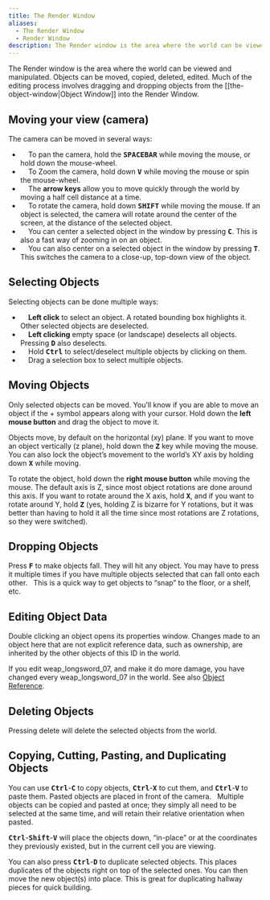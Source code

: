 ```yaml
---
title: The Render Window
aliases:
  - The Render Window
  - Render Window
description: The Render window is the area where the world can be viewed and manipulated.
---
```

The Render window is the area where the world can be viewed and manipulated. Objects can be moved, copied, deleted, edited. Much of the editing process involves dragging and dropping objects from the [[the-object-window|Object Window]] into the Render Window.

## Moving your view (camera)  
The camera can be moved in several ways:  
- &nbsp; &nbsp; To pan the camera, hold the **<kbd>SPACEBAR</kbd>** while moving the mouse, or hold down the mouse-wheel.
- &nbsp; &nbsp; To Zoom the camera, hold down **<kbd>V</kbd>** while moving the mouse or spin the mouse-wheel.
- &nbsp; &nbsp; The **arrow keys** allow you to move quickly through the world by moving a half cell distance at a time.
- &nbsp; &nbsp; To rotate the camera, hold down **<kbd>SHIFT</kbd>** while moving the mouse. If an object is selected, the camera will rotate around the center of the screen, at the distance of the selected object.
- &nbsp; &nbsp; You can center a selected object in the window by pressing **<kbd>C</kbd>**. This is also a fast way of zooming in on an object.
- &nbsp; &nbsp; You can also center on a selected object in the window by pressing **<kbd>T</kbd>**. This switches the camera to a close-up, top-down view of the object.

## Selecting Objects  
Selecting objects can be done multiple ways:  
- &nbsp; &nbsp; **Left click** to select an object. A rotated bounding box highlights it. Other selected objects are deselected.
- &nbsp; &nbsp; **Left clicking** empty space (or landscape) deselects all objects. Pressing **<kbd>D</kbd>** also deselects.
- &nbsp; &nbsp; Hold **<kbd>Ctrl</kbd>** to select/deselect multiple objects by clicking on them.
- &nbsp; &nbsp; Drag a selection box to select multiple objects.

## Moving Objects  
Only selected objects can be moved. You’ll know if you are able to move an object if the + symbol appears along with your cursor. Hold down the **left mouse button** and drag the object to move it.

Objects move, by default on the horizontal (xy) plane. If you want to move an object vertically (z plane), hold down the **<kbd>Z</kbd>** key while moving the mouse. You can also lock the object’s movement to the world’s XY axis by holding down **<kbd>X</kbd>** while moving.

To rotate the object, hold down the **right mouse button** while moving the mouse. The default axis is Z, since most object rotations are done around this axis. If you want to rotate around the X axis, hold **<kbd>X</kbd>**, and if you want to rotate around Y, hold **<kbd>Z</kbd>** (yes, holding Z is bizarre for Y rotations, but it was better than having to hold it all the time since most rotations are Z rotations, so they were switched).

## Dropping Objects  
Press **<kbd>F</kbd>** to make objects fall. They will hit any object. You may have to press it multiple times if you have multiple objects selected that can fall onto each other. &nbsp; This is a quick way to get objects to “snap” to the floor, or a shelf, etc.

## Editing Object Data  
Double clicking an object opens its properties window. Changes made to an object here that are not explicit reference data, such as ownership, are inherited by the other objects of this ID in the world.

If you edit weap\_longsword\_07, and make it do more damage, you have changed every weap\_longsword\_07 in the world. See also [Object Reference](<ObjectReference.md>).

## Deleting Objects  
Pressing delete will delete the selected objects from the world.

## Copying, Cutting, Pasting, and Duplicating Objects  
You can use **<kbd>Ctrl</kbd>**-**<kbd>C</kbd>** to copy objects, **<kbd>Ctrl</kbd>**-**<kbd>X</kbd>** to cut them, and **<kbd>Ctrl</kbd>**-**<kbd>V</kbd>** to paste them. Pasted objects are placed in front of the camera. &nbsp; Multiple objects can be copied and pasted at once; they simply all need to be selected at the same time, and will retain their relative orientation when pasted.

**<kbd>Ctrl</kbd>**-**<kbd>Shift</kbd>**-**<kbd>V</kbd>** will place the objects down, “in-place” or at the coordinates they previously existed, but in the current cell you are viewing.

You can also press **<kbd>Ctrl</kbd>**-**<kbd>D</kbd>** to duplicate selected objects. This places duplicates of the objects right on top of the selected ones. You can then move the new object(s) into place. This is great for duplicating hallway pieces for quick building.
